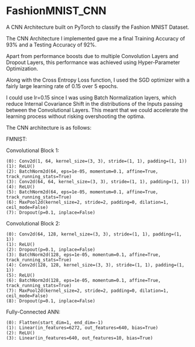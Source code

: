 # FashionMNIST_CNN
 A CNN Architecture built on PyTorch to classify the Fashion MNIST Dataset.
 
 The CNN Architecture I implemented gave me a final Training Accuracy of 93% and a Testing Accuracy of 92%.

 Apart from performance boosts due to multiple Convolution Layers and Dropout Layers, this performance was achieved using Hyper-Parameter Optimization.
 
 Along with the Cross Entropy Loss function, I used the SGD optimizer with a fairly large learning rate of 0.15 over 5 epochs.
 
 I could use lr=0.15 since I was using Batch Normalization layers, which reduce Internal Covariance Shift in the distributions of the Inputs passing between the Convolutional Layers. This meant that we could accelerate the learning process without risking overshooting the optima.
 
 The CNN architecture is as follows:
 
  FMNIST:

  Convolutional Block 1: 

    (0): Conv2d(1, 64, kernel_size=(3, 3), stride=(1, 1), padding=(1, 1))
    (1): ReLU()
    (2): BatchNorm2d(64, eps=1e-05, momentum=0.1, affine=True, track_running_stats=True)
    (3): Conv2d(64, 64, kernel_size=(3, 3), stride=(1, 1), padding=(1, 1))
    (4): ReLU()
    (5): BatchNorm2d(64, eps=1e-05, momentum=0.1, affine=True, track_running_stats=True)
    (6): MaxPool2d(kernel_size=2, stride=2, padding=0, dilation=1, ceil_mode=False)
    (7): Dropout(p=0.1, inplace=False)
  
  Convolutional Block 2:

    (0): Conv2d(64, 128, kernel_size=(3, 3), stride=(1, 1), padding=(1, 1))
    (1): ReLU()
    (2): Dropout(p=0.1, inplace=False)
    (3): BatchNorm2d(128, eps=1e-05, momentum=0.1, affine=True, track_running_stats=True)
    (4): Conv2d(128, 128, kernel_size=(3, 3), stride=(1, 1), padding=(1, 1))
    (5): ReLU()
    (6): BatchNorm2d(128, eps=1e-05, momentum=0.1, affine=True, track_running_stats=True)
    (7): MaxPool2d(kernel_size=2, stride=2, padding=0, dilation=1, ceil_mode=False)
    (8): Dropout(p=0.1, inplace=False)
  
  Fully-Connected ANN:

    (0): Flatten(start_dim=1, end_dim=-1)
    (1): Linear(in_features=6272, out_features=640, bias=True)
    (2): ReLU()
    (3): Linear(in_features=640, out_features=10, bias=True)
  

  
  

